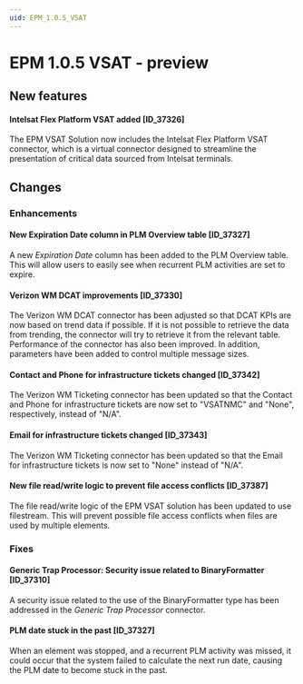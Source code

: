 ```yaml
---
uid: EPM_1.0.5_VSAT
---
```


# EPM 1.0.5 VSAT - preview

## New features

#### Intelsat Flex Platform VSAT added [ID_37326]

The EPM VSAT Solution now includes the Intelsat Flex Platform VSAT connector, which is a virtual connector designed to streamline the presentation of critical data sourced from Intelsat terminals.

## Changes

### Enhancements

#### New Expiration Date column in PLM Overview table [ID_37327]

<!-- See fixes for other part of RN -->

A new *Expiration Date* column has been added to the PLM Overview table. This will allow users to easily see when recurrent PLM activities are set to expire.

#### Verizon WM DCAT improvements [ID_37330]

The Verizon WM DCAT connector has been adjusted so that DCAT KPIs are now based on trend data if possible. If it is not possible to retrieve the data from trending, the connector will try to retrieve it from the relevant table. Performance of the connector has also been improved. In addition, parameters have been added to control multiple message sizes.

#### Contact and Phone for infrastructure tickets changed [ID_37342]

The Verizon WM Ticketing connector has been updated so that the Contact and Phone for infrastructure tickets are now set to "VSATNMC" and "None", respectively, instead of "N/A".

#### Email for infrastructure tickets changed [ID_37343]

The Verizon WM Ticketing connector has been updated so that the Email for infrastructure tickets is now set to "None" instead of "N/A".

#### New file read/write logic to prevent file access conflicts [ID_37387]

The file read/write logic of the EPM VSAT solution has been updated to use filestream. This will prevent possible file access conflicts when files are used by multiple elements.

### Fixes

#### Generic Trap Processor: Security issue related to BinaryFormatter [ID_37310]

A security issue related to the use of the BinaryFormatter type has been addressed in the *Generic Trap Processor* connector.

#### PLM date stuck in the past [ID_37327]

<!-- See enhancements for other part of RN -->

When an element was stopped, and a recurrent PLM activity was missed, it could occur that the system failed to calculate the next run date, causing the PLM date to become stuck in the past.
